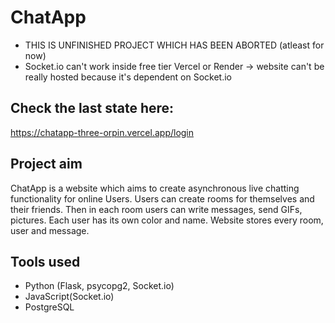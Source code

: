# ChatApp

- THIS IS UNFINISHED PROJECT WHICH HAS BEEN ABORTED (atleast for now)
- Socket.io can't work inside free tier Vercel or Render -> website can't be really hosted because it's dependent on Socket.io

## Check the last state here:
https://chatapp-three-orpin.vercel.app/login


## Project aim

ChatApp is a website which aims to create asynchronous live chatting functionality for online Users. Users can create rooms for themselves and their friends. Then in each room users can write messages, send GIFs, pictures. Each user has its own color and name. Website stores every room, user and message.


## Tools used

- Python (Flask, psycopg2, Socket.io)
- JavaScript(Socket.io)
- PostgreSQL